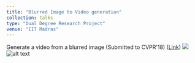 ```yaml
---
title: "Blurred Image to Video generation"
collection: talks
type: "Dual Degree Research Project"
venue: "IIT Madras"
---
```


Generate a video from a blurred image (Submitted to CVPR'18) ([Link](https://github.com/anshulbshah/Blurred-Image-to-Video))
<img src='https://github.com/anshulbshah/Blurred-Image-to-Video/blob/master/out.gif'>
![alt text](https://github.com/anshulbshah/Blurred-Image-to-Video/blob/master/out.gif) 
